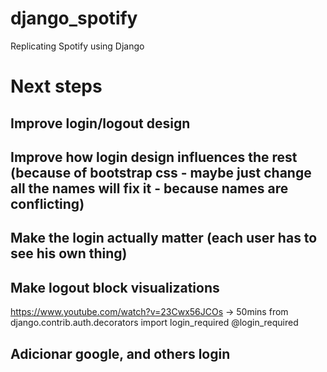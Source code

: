 # django_spotify
Replicating Spotify using Django

# Next steps

## Improve login/logout design
## Improve how login design influences the rest (because of bootstrap css - maybe just change all the names will fix it - because names are conflicting)
## Make the login actually matter (each user has to see his own thing)
## Make logout block visualizations
https://www.youtube.com/watch?v=23Cwx56JCOs -> 50mins
from django.contrib.auth.decorators import login_required
@login_required

## Adicionar google, and others login


